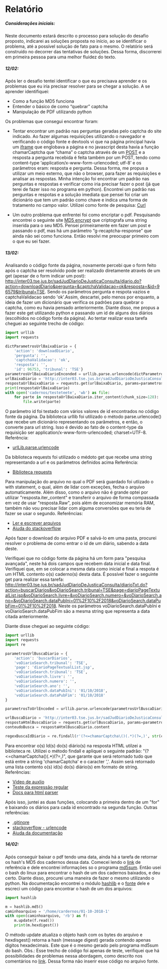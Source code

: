 # Relatório

##### Considerações iniciais: 
Neste documento estará descrito o processo para solução do desafio proposto, indicarei as soluções proposta no início, ao se identificar o problema, até a possível solução de fato para o mesmo. O relatório será construído no decorrer das tentativas de soluções. Dessa forma,  discorrerei em primeira pessoa para uma melhor fluidez do texto.

##### 12/02: 
Após ler o desafio tentei identificar o que eu precisava aprender e os problemas que eu iria precisar resolver para se chegar a solução. A se aprender identifiquei:
- Como a função MD5 funciona
- Entender o básico de como “quebrar” captcha
- Manipulação de PDF utilizando python

Os problemas que consegui encontrar foram:
- Tentar encontrar um padrão nas perguntas geradas pelo captcha do site indicado.
	Ao fazer algumas requisições utilizando o navegador e verificando o código fonte e devtools vi que na página principal havia um [iframe](http://inter03.tse.jus.br/sadJudDiarioDeJusticaConsulta/) que englobava a página  e no javascript desta havia a função chamarCaptcha que “chama” o captcha através de um [POST](http://inter03.tse.jus.br/sadJudDiarioDeJusticaConsulta/captcha.do) e a resposta a pergunta recebida é feita também por um POST, tendo como content-type ‘application/x-www-form-urlencoded; utf-8’ e os parâmetros eram: resposta e pergunta.
	Dessa forma, me propus a utilizar um meio externo, que não o browser, para fazer as requisições e analisar as respostas. Minha intenção foi encontrar um padrão nas perguntas e respostas e verificar como iria precisar fazer o post (já que terei de fazer isso no programa em python).
Encontrei um padrão nas perguntas e respotas e a solução imediata que pensei foi criar um dicionário que tem um padrão como chave e indica uma forma de tratamento no campo valor.
Utilizei como fonte de pesquisa: [Curl](https://gist.github.com/subfuzion/08c5d85437d5d4f00e58)

- Um outro problema que enfrentei foi como encriptar o pdf. Pesquisando encontrei o seguinte site [MD5 encrypt](www.md5online.org) que criptografa uma string inserida para o seu MD5. Pensei primeiramente em fazer um post e passando o pdf, mas há um parâmetro “g-recaptcha-response” que ainda não sei como funciona. Então resolvi me preocupar primeiro com o que eu sei fazer.

##### 13/02: 
Analisando o código fonte da página, novamente percebi que o form feito após o captcha ser resolvido pode ser realizado diretamente através de um get (apesar de o form indicar um post): http://inter03.tse.jus.br/sadJudDiarioDeJusticaConsulta/diario.do?action=downloadDiario&pergunta=&captchaValidacao=ok&resposta=&id=96579&tribunal=TSE. Sendo os parâmetros pergunta e respota vazios e captchaValidacao sendo 'ok'.Assim, descartei, pelo menos por enquanto, a ideia de fazer um dicionário que verifica os padrões para quebrar o captcha, como eu havia pensado anteriormente.
Diante disso, me propus a fazer este get utilizando python e passando um id de alguns dos diários (escolhidos no código fonte da página).
Ao tentar realizar essa tarefa cheguei ao seguinte trecho de código:

```python
import urllib
import requests

dictParametrosUrlBaixaDiario = {
    'action': 'downloadDiario',
    'pergunta': '',
    'captchaValidacao': 'ok',
    'resposta': '',
    'id': 96753, 'tribunal': 'TSE'}
parametrosUrlBaixaDiarioEnconded = urllib.parse.urlencode(dictParametrosUrlBaixaDiario)
urlBaixaDiario = 'http://inter03.tse.jus.br/sadJudDiarioDeJusticaConsulta/diario.do'
respostaUrlBaixaDiario = requests.get(urlBaixaDiario, params=parametrosUrlBaixaDiarioEnconded)
print(respostaUrlBaixaDiario)
with open('cadernos/testeteete', 'wb') as file:
    for parte in respostaUrlBaixaDiario.iter_content(chunk_size=128):
        file.write(parte)
```

O parâmetro id foi testado com vários valores de id encontrados no código fonte da página.
Da biblioteca urllib foi utilizado o método parse.urlencode() que recebe um dicionário representando os parâmetros, e então, o converte para url string. Isso é devido ao fato de o content-type da requisição ser application/x-www-form-urlencoded; charset=UTF-8.
Referência: 
* [urlLib.parse.urlencode](https://docs.python.org/3/library/urllib.parse.html#urllib.parse.urlencode)

Da biblioteca requests foi utilizado o médoto get que recebe uma string representando a url e os parâmetros definidos acima
Referência: 
* [Biblioteca requests](https://requests.readthedocs.io/en/latest/user/quickstart/)

Para manipulação do arquivo no qual o PDF será guardado foi utlizado o with statement, o qual, além de lidar com exceções, fecha o arquivo automaticamente. Além disso, como o arquivo não é grande optei por utilizar "resposta.iter_content" e transferir o arquivo de forma compassada em vez de usar "resposta.Raw", pois além de economizar memória RAM, também não vou precisar lidar com alguma conversões que eu teria de fazer se usar o segundo.
Referências: 
* [Ler e escrever arquivos](https://www.pythonforbeginners.com/files/reading-and-writing-files-in-python)
* [Ajuda do stackoverflow](https://stackoverflow.com/questions/34503412/download-and-save-pdf-file-with-python-requests-module)

Após fazer o download do arquivo PDF e salvá-lo em uma pasta, procurei resolver o problema de como entrar o id de um diário, sabendo a data deste.

Verifiquei que no código fonte da página há um form para "pesquisa avançada", neste há dois campos que recebem data inicial e data final. Verifiquei que, em se colocar a mesma data como inicial e final a respota é um HTML contento o(s) caderno(s) desta data. É possível fazer o seguinte get para realizar essa tarefa: http://inter03.tse.jus.br/sadJudDiarioDeJusticaConsulta/diarioTxt.do?action=buscarDiarios&voDiarioSearch.tribunal=TSE&page=diarioPageTextualList.jsp&voDiarioSearch.livre=&voDiarioSearch.numero=&voDiarioSearch.ano=&voDiarioSearch.dataPubIni=01%2F10%2F2018&voDiarioSearch.dataPubFim=01%2F10%2F2018. Neste os parâmetros voDiarioSearch.dataPubIni e voDiarioSearch.dataPubFim são a mesma string que representa a data citada anteriormente.

Diante disse cheguei ao seguinte código:

```python
import urllib
import requests
import re

parametrosUrlBuscaDiario = {
    'action': 'buscarDiarios',
    'voDiarioSearch.tribunal': 'TSE',
    'page': 'diarioPageTextualList.jsp',
    'voDiarioSearch.tribunal': 'TSE',
    'voDiarioSearch.livre': '',
    'voDiarioSearch.numero': '',
    'voDiarioSearch.ano': '',
    'voDiarioSearch.dataPubIni': '01/10/2018',
    'voDiarioSearch.dataPubFim': '01/10/2018'
}

parametrosToUrlEncoded = urllib.parse.urlencode(parametrosUrlBuscaDiario)

urlBuscaDiario = 'http://inter03.tse.jus.br/sadJudDiarioDeJusticaConsulta/diarioTxt.do'
respostaHtmlBuscaDiario = requests.get(urlBuscaDiario, params=parametrosToUrlEncoded)
conteudoBusca = respostaHtmlBuscaDiario.content

regexBuscaIdDiario = re.findall(r'(?<=chamarCaptcha\()(.*)(?=,)', str(conteudoBusca))
```

Para encontrar o(s) Id(s) do(s) diário(s) na resposta HTML utilzei a biblioteca re. Utilizei o método findall e apliquei o seguinte padrão: "(?<=chamarCaptcha\()(.*)(?=,)", que garante que será retornado tudo que está entre a string 'chamarCaptcha' e o caracter ','. Assim será retornado uma lista contento o(s) id(s) do(s) diário(s) em formato de string.
Referências: 
* [Video de auxlio](https://www.youtube.com/watch?v=GEshegZzt3M)
* [Teste da expressão regular](https://regexr.com/48b7r)
* [Docs para html parser](https://docs.python.org/2/library/htmlparser.html)

Após isso, juntei as duas funções, colocando a primeira dentro de um "for" e baixando os diários para cada id encontrado na segunda função.
Outras referências:
* [.gitinore](https://github.com/github/gitignore/blob/master/Python.gitignore)
* [stackoverflow - urlencode](https://stackoverflow.com/questions/28906859/module-has-no-attribute-urlencode)
* [Ajuda da documentação](https://docs.python.org/3/tutorial/inputoutput.html#reading-and-writing-files)
 
##### 14/02:

Após conseguir baixar o pdf tendo uma data, ainda há a tarefa de retornar os hash's MD5 dos cadernos dessa data. Comecei lendo o [link](https://pt.wikipedia.org/wiki/MD5) de referência e dele encontrei informações so o programa [md5sum](https://en.wikipedia.org/wiki/Md5sum). Então usei o bash do linux para encontrar o hash de um dos cadernos baixados, e deu certo. 
Diante disso, procurei uma maneira de fazer o mesmo utilizando o python. Na documentação encontrei o módulo [hashlib](https://docs.python.org/3/library/hashlib.html#hash-algorithms) e o [fonte](https://github.com/python/cpython/blob/3.7/Lib/hashlib.py) dele e escreci um código para encontrar o hash de um dos arquivos:
    
```python
import hashlib

m = hashlib.md5()
caminhoarquivo = '/home/cardernos/01-10-2018-1'
with open(caminhoarquivo, 'rb') as f:
    m.update(f.read())
    print(m.hexdigest())
```
O método update atualiza o objeto hash com os bytes do arquivo e hexdisgest() retorna a hash (message digest) gerada contendo apenas dígitos hexadecimais. Este que é o mesmo gerado pelo programa md5sum do bash.
Obs.: Esse trecho de código foi apenas de teste, verifiquei que há possibilidades de problemas nessa abordagem, como descrito nos comentários no [link](https://stackoverflow.com/questions/3431825/generating-an-md5-checksum-of-a-file). Dessa forma não inserir esse código no arquivo fonte.